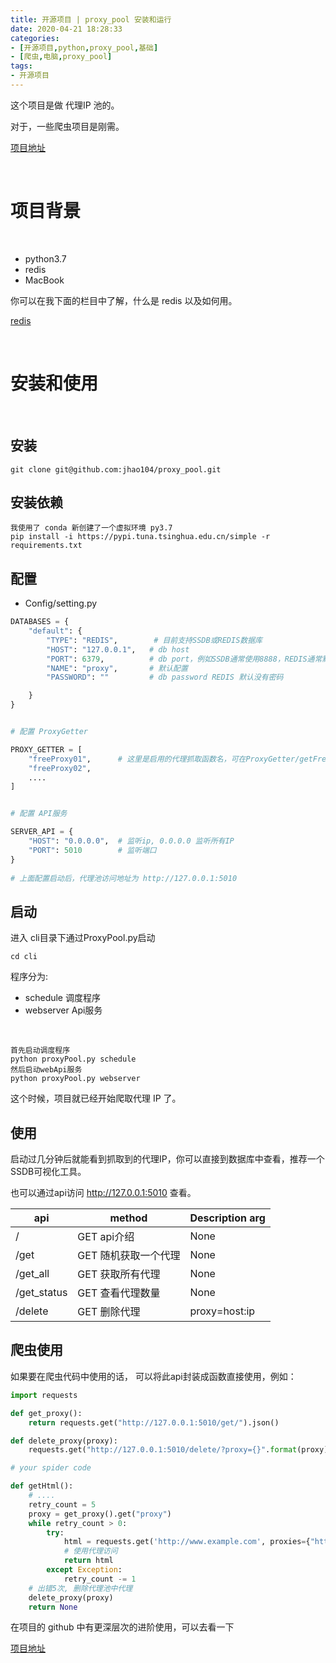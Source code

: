 ```yaml
---
title: 开源项目 | proxy_pool 安装和运行
date: 2020-04-21 18:28:33
categories:
- [开源项目,python,proxy_pool,基础]
- [爬虫,电脑,proxy_pool]
tags:
- 开源项目
---
```

这个项目是做 代理IP 池的。

对于，一些爬虫项目是刚需。

[项目地址](https://github.com/jhao104/proxy_pool)

<!-- more -->

<br/>

# 项目背景

<br/>

- python3.7
- redis
- MacBook

你可以在我下面的栏目中了解，什么是 redis 以及如何用。

[redis](https://benpaodewoniu.github.io/categories/redis/)

<br/>

# 安装和使用

<br/>

## 安装

	git clone git@github.com:jhao104/proxy_pool.git

## 安装依赖

	我使用了 conda 新创建了一个虚拟环境 py3.7
	pip install -i https://pypi.tuna.tsinghua.edu.cn/simple -r requirements.txt

## 配置

- Config/setting.py

```python
DATABASES = {
    "default": {
        "TYPE": "REDIS",        # 目前支持SSDB或REDIS数据库
        "HOST": "127.0.0.1",   # db host
        "PORT": 6379,          # db port，例如SSDB通常使用8888，REDIS通常默认使用6379
        "NAME": "proxy",       # 默认配置
        "PASSWORD": ""         # db password REDIS 默认没有密码

    }
}


# 配置 ProxyGetter

PROXY_GETTER = [
    "freeProxy01",      # 这里是启用的代理抓取函数名，可在ProxyGetter/getFreeProxy.py 扩展
    "freeProxy02",
    ....
]


# 配置 API服务

SERVER_API = {
    "HOST": "0.0.0.0",  # 监听ip, 0.0.0.0 监听所有IP
    "PORT": 5010        # 监听端口
}
       
# 上面配置启动后，代理池访问地址为 http://127.0.0.1:5010
```

## 启动

进入 cli目录下通过ProxyPool.py启动

	cd cli

程序分为: 

- schedule 调度程序
- webserver Api服务

<br/>

	首先启动调度程序
	python proxyPool.py schedule
	然后启动webApi服务
	python proxyPool.py webserver

这个时候，项目就已经开始爬取代理 IP 了。

## 使用

启动过几分钟后就能看到抓取到的代理IP，你可以直接到数据库中查看，推荐一个SSDB可视化工具。

也可以通过api访问 http://127.0.0.1:5010 查看。

|api|	method|	Description	arg|
|---|---|---|
|/|	GET	api介绍|	None|
|/get|	GET	随机获取一个代理|	None|
|/get_all|	GET	获取所有代理|	None|
|/get_status|	GET	查看代理数量|	None|
/delete|	GET	删除代理|	proxy=host:ip|

## 爬虫使用

如果要在爬虫代码中使用的话， 可以将此api封装成函数直接使用，例如：

```python
import requests

def get_proxy():
    return requests.get("http://127.0.0.1:5010/get/").json()

def delete_proxy(proxy):
    requests.get("http://127.0.0.1:5010/delete/?proxy={}".format(proxy))

# your spider code

def getHtml():
    # ....
    retry_count = 5
    proxy = get_proxy().get("proxy")
    while retry_count > 0:
        try:
            html = requests.get('http://www.example.com', proxies={"http": "http://{}".format(proxy)})
            # 使用代理访问
            return html
        except Exception:
            retry_count -= 1
    # 出错5次, 删除代理池中代理
    delete_proxy(proxy)
    return None
```

在项目的 github 中有更深层次的进阶使用，可以去看一下

[项目地址](https://github.com/jhao104/proxy_pool)